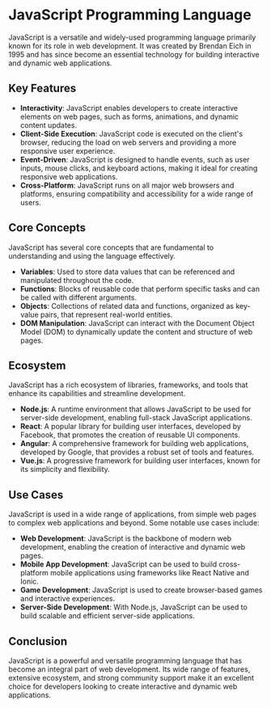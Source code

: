 # JavaScript Programming Language

JavaScript is a versatile and widely-used programming language primarily known for its role in web development. It was created by Brendan Eich in 1995 and has since become an essential technology for building interactive and dynamic web applications.

## Key Features

- **Interactivity**: JavaScript enables developers to create interactive elements on web pages, such as forms, animations, and dynamic content updates.
- **Client-Side Execution**: JavaScript code is executed on the client's browser, reducing the load on web servers and providing a more responsive user experience.
- **Event-Driven**: JavaScript is designed to handle events, such as user inputs, mouse clicks, and keyboard actions, making it ideal for creating responsive web applications.
- **Cross-Platform**: JavaScript runs on all major web browsers and platforms, ensuring compatibility and accessibility for a wide range of users.

## Core Concepts

JavaScript has several core concepts that are fundamental to understanding and using the language effectively.

- **Variables**: Used to store data values that can be referenced and manipulated throughout the code.
- **Functions**: Blocks of reusable code that perform specific tasks and can be called with different arguments.
- **Objects**: Collections of related data and functions, organized as key-value pairs, that represent real-world entities.
- **DOM Manipulation**: JavaScript can interact with the Document Object Model (DOM) to dynamically update the content and structure of web pages.

## Ecosystem

JavaScript has a rich ecosystem of libraries, frameworks, and tools that enhance its capabilities and streamline development.

- **Node.js**: A runtime environment that allows JavaScript to be used for server-side development, enabling full-stack JavaScript applications.
- **React**: A popular library for building user interfaces, developed by Facebook, that promotes the creation of reusable UI components.
- **Angular**: A comprehensive framework for building web applications, developed by Google, that provides a robust set of tools and features.
- **Vue.js**: A progressive framework for building user interfaces, known for its simplicity and flexibility.

## Use Cases

JavaScript is used in a wide range of applications, from simple web pages to complex web applications and beyond. Some notable use cases include:

- **Web Development**: JavaScript is the backbone of modern web development, enabling the creation of interactive and dynamic web pages.
- **Mobile App Development**: JavaScript can be used to build cross-platform mobile applications using frameworks like React Native and Ionic.
- **Game Development**: JavaScript is used to create browser-based games and interactive experiences.
- **Server-Side Development**: With Node.js, JavaScript can be used to build scalable and efficient server-side applications.

## Conclusion

JavaScript is a powerful and versatile programming language that has become an integral part of web development. Its wide range of features, extensive ecosystem, and strong community support make it an excellent choice for developers looking to create interactive and dynamic web applications.